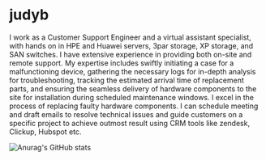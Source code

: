 # judyb

I work as a Customer Support Engineer and a virtual assistant specialist, with hands on in HPE and Huawei
servers, 3par storage, XP storage, and SAN switches. I have extensive experience in providing both on-site
and remote support. My expertise includes swiftly initiating a case for a malfunctioning device, gathering the
necessary logs for in-depth analysis for troubleshooting, tracking the estimated arrival time of replacement
parts, and ensuring the seamless delivery of hardware components to the site for installation during
scheduled maintenance windows. I excel in the process of replacing faulty hardware components. I can
schedule meeting and draft emails to resolve technical issues and guide customers on a specific project to
achieve outmost result using CRM tools like zendesk, Clickup, Hubspot etc.


![Anurag's GitHub stats](https://github-readme-stats.vercel.app/api?username=Judy&theme=dark&show_icons=true)



